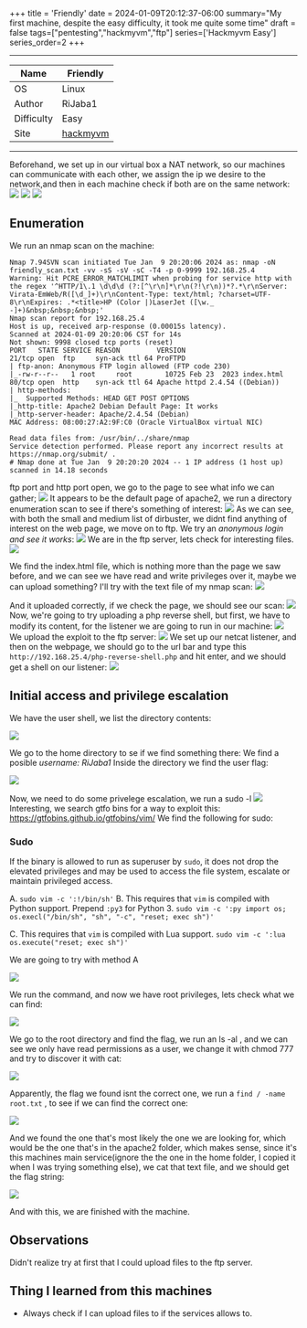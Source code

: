 +++
title = 'Friendly'
date = 2024-01-09T20:12:37-06:00
summary="My first machine, despite the easy difficulty, it took me quite some time"
draft = false
tags=["pentesting","hackmyvm","ftp"]
series=['Hackmyvm Easy']
series_order=2
+++

***
| Name  | Friendly  |
|---|---|
|  OS | Linux  |
|Author   |RiJaba1   |
|Difficulty   |Easy   |
|Site   |[hackmyvm](https://hackmyvm.eu)   |

***



Beforehand, we set up in our virtual box a NAT network, so our machines can communicate with each other, we assign the ip we desire to the network,and then in each machine check if both are on the same network:
![](imagenes/Pasted%20image%2020240109202337.png)
![](imagenes/Pasted%20image%2020240109213033.png)
![](imagenes/Pasted%20image%2020240109213047.png)


## Enumeration

We run an nmap scan on the machine:
```
Nmap 7.94SVN scan initiated Tue Jan  9 20:20:06 2024 as: nmap -oN friendly_scan.txt -vv -sS -sV -sC -T4 -p 0-9999 192.168.25.4
Warning: Hit PCRE_ERROR_MATCHLIMIT when probing for service http with the regex '^HTTP/1\.1 \d\d\d (?:[^\r\n]*\r\n(?!\r\n))*?.*\r\nServer: Virata-EmWeb/R([\d_]+)\r\nContent-Type: text/html; ?charset=UTF-8\r\nExpires: .*<title>HP (Color |)LaserJet ([\w._ -]+)&nbsp;&nbsp;&nbsp;'
Nmap scan report for 192.168.25.4
Host is up, received arp-response (0.00015s latency).
Scanned at 2024-01-09 20:20:06 CST for 14s
Not shown: 9998 closed tcp ports (reset)
PORT   STATE SERVICE REASON         VERSION
21/tcp open  ftp     syn-ack ttl 64 ProFTPD
| ftp-anon: Anonymous FTP login allowed (FTP code 230)
|_-rw-r--r--   1 root     root        10725 Feb 23  2023 index.html
80/tcp open  http    syn-ack ttl 64 Apache httpd 2.4.54 ((Debian))
| http-methods: 
|_  Supported Methods: HEAD GET POST OPTIONS
|_http-title: Apache2 Debian Default Page: It works
|_http-server-header: Apache/2.4.54 (Debian)
MAC Address: 08:00:27:A2:9F:C0 (Oracle VirtualBox virtual NIC)

Read data files from: /usr/bin/../share/nmap
Service detection performed. Please report any incorrect results at https://nmap.org/submit/ .
# Nmap done at Tue Jan  9 20:20:20 2024 -- 1 IP address (1 host up) scanned in 14.18 seconds
```

ftp port and http port open, we go to the page to see what info we can gather;
![](imagenes/Pasted%20image%2020240109202627.png)
It appears to be the default page of apache2, we run a directory enumeration scan to see if there's something of interest:
![](imagenes/Pasted%20image%2020240109202929.png)
As we can see, with both the small and medium list of dirbuster, we didnt find anything of interest on the web page, we move on to ftp. We try an *anonymous login and see it works*:
![](imagenes/Pasted%20image%2020240109203206.png)
We are in the ftp server, lets check for interesting files.
![](imagenes/Pasted%20image%2020240109204803.png)

We find the index.html file, which is nothing more than the page we saw before, and we can see we have read and write privileges over it, maybe we can upload something? I'll try with the text file of my nmap scan:
![](imagenes/Pasted%20image%2020240109205653.png)

And it uploaded correctly, if we check the page, we should see our scan:
![](imagenes/Pasted%20image%2020240109205725.png)
Now, we're going to try uploading a php reverse shell, but first, we have to modify its content, for the listener we are going to run in our machine:
![](imagenes/Pasted%20image%2020240109210055.png)
We upload the exploit to the ftp server:
![](imagenes/Pasted%20image%2020240109210147.png)
We set up our netcat listener, and then on the webpage, we should go to the url bar and type this `http://192.168.25.4/php-reverse-shell.php` and hit enter, and we should get a shell on our listener:
![](imagenes/Pasted%20image%2020240109210347.png)

## Initial access and privilege escalation
We have the user shell, we list the directory contents:

![](imagenes/Pasted%20image%2020240109210430.png)

We go to the home directory to se if we find something there:
We find a posible *username: RiJaba1*
Inside the directory we find the user flag:

![](imagenes/Pasted%20image%2020240109210733.png)

Now, we need to do some privelege escalation, we run a sudo -l
![](imagenes/Pasted%20image%2020240109210836.png)
Interesting, we search gtfo bins for a way to exploit this:
https://gtfobins.github.io/gtfobins/vim/
We find the following for sudo:
### Sudo
If the binary is allowed to run as superuser by `sudo`, it does not drop the elevated privileges and may be used to access the file system, escalate or maintain privileged access.

A. `sudo vim -c ':!/bin/sh'`
B. This requires that `vim` is compiled with Python support. Prepend `:py3` for Python 3.
	`sudo vim -c ':py import os; os.execl("/bin/sh", "sh", "-c", "reset; exec sh")'`

C. This requires that `vim` is compiled with Lua support.
`sudo vim -c ':lua os.execute("reset; exec sh")'`

We are going to try with method A

![](imagenes/Pasted%20image%2020240109211405.png)

We run the command, and now we have root privileges, lets check what we can find:

![](imagenes/Pasted%20image%2020240109211436.png)

We go to the root directory and find the flag, we run an ls -al , and we can see we only have read permissions as a user, we change it with chmod 777 and try to discover it with cat:

![](imagenes/Pasted%20image%2020240109211740.png)

Apparently, the flag we found isnt the correct one, we run a `find / -name root.txt` , to see if we can find the correct one:

![](imagenes/Pasted%20image%2020240109212033.png)

And we found the one that's most likely the one we are looking for, which would be the one that's in the apache2 folder, which makes sense, since it's this machines main service(ignore the the one in the home folder, I copied it when I was trying something else), we cat that text file, and we should get the flag string:

![](imagenes/Pasted%20image%2020240109212322.png)

And with this, we are finished with the machine.


## Observations
Didn't realize try at first that I could upload files to the ftp server.

## Thing I learned from this machines
- Always check if I can upload files to if the services allows to.